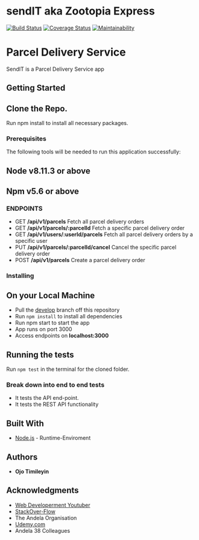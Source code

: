 # sendIT aka Zootopia Express

[![Build Status](https://travis-ci.org/openwell/sendIT.svg?branch=develop)](https://travis-ci.org/openwell/sendIT)
[![Coverage Status](https://coveralls.io/repos/github/openwell/sendIT/badge.svg)](https://coveralls.io/github/openwell/sendIT)
[![Maintainability](https://api.codeclimate.com/v1/badges/52451433c1bad812c5f7/maintainability)](https://codeclimate.com/github/openwell/sendIT/maintainability)


# Parcel Delivery Service

SendIT is a Parcel Delivery Service app

## Getting Started

Clone the Repo.
-------------
Run npm install to install all necessary packages.

### Prerequisites

The following tools will be needed to run this application successfully:

Node v8.11.3 or above
---
Npm v5.6 or above
---

### ENDPOINTS

- GET **/api/v1/parcels** Fetch all parcel delivery orders
- GET **/api/v1/parcels/:parcelId** Fetch a specific parcel delivery order
- GET **/api/v1/users/:userId/parcels** Fetch all parcel delivery orders by a specific user
- PUT **/api/v1/parcels/:parcelId/cancel** Cancel the specific parcel delivery order
- POST **/api/v1/parcels** Create a parcel delivery order


### Installing

## On your Local Machine
- Pull the [develop](https://github.com/openwell/sendIT) branch off this repository
- Run `npm install` to install all dependencies
- Run npm start to start the app
- App runs on port 3000
- Access endpoints on **localhost:3000**


## Running the tests

Run `npm test` in the terminal for the cloned folder.

### Break down into end to end tests

- It tests the API end-point.
- It tests the REST API functionality


## Built With

* [Node.js](http://www.nodejs.org/) - Runtime-Enviroment

## Authors

* **Ojo Timileyin**

## Acknowledgments
* [Web Developerment Youtuber](htttps://youtube.com)
* [StackOver-Flow](https://stackoverflow.org)
* The Andela Organisation
* [Udemy.com](https://udemy.com)
* Andela 38 Colleagues
